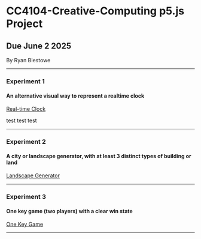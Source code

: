 # CC4104-Creative-Computing p5.js Project
## Due June 2 2025
By Ryan Blestowe

-----------------------------------------------------------------------------------------------------------------------------------------------------------------------

### Experiment 1
#### An alternative visual way to represent a realtime clock
[Real-time Clock](https://editor.p5js.org/RyanB2024/sketches/xJCJdTdr4)

test test test

-----------------------------------------------------------------------------------------------------------------------------------------------------------------------
### Experiment 2
#### A city or landscape generator, with at least 3 distinct types of building or land
[Landscape Generator](https://editor.p5js.org/RyanB2024/sketches/L9X75r_a8)

-----------------------------------------------------------------------------------------------------------------------------------------------------------------------
### Experiment 3
#### One key game (two players) with a clear win state
[One Key Game](https://editor.p5js.org/RyanB2024/sketches/o4NePGGnLG)

-----------------------------------------------------------------------------------------------------------------------------------------------------------------------
